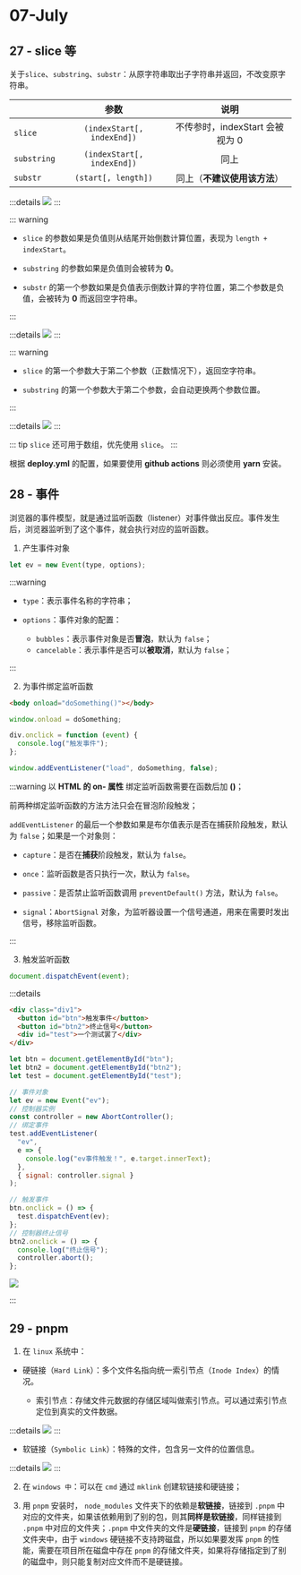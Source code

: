 # 07-July

## 27 - slice 等

关于`slice`、`substring`、`substr`：从原字符串取出子字符串并返回，不改变原字符串。

|             |            参数            |              说明               |
| ----------- | :------------------------: | :-----------------------------: |
| `slice`     | `(indexStart[, indexEnd])` | 不传参时，indexStart 会被视为 0 |
| `substring` | `(indexStart[, indexEnd])` |              同上               |
| `substr`    |    `(start[, length])`     |  同上（**不建议使用该方法**）   |

:::details
![](/images/2022/07-27-01.jpg)
:::

::: warning

- `slice` 的参数如果是负值则从结尾开始倒数计算位置，表现为 `length + indexStart`。

- `substring` 的参数如果是负值则会被转为 **0**。

- `substr` 的第一个参数如果是负值表示倒数计算的字符位置，第二个参数是负值，会被转为 **0** 而返回空字符串。

:::

:::details
![](/images/2022/07-27-02.jpg)
:::

::: warning

- `slice` 的第一个参数大于第二个参数（正数情况下），返回空字符串。

- `substring` 的第一个参数大于第二个参数，会自动更换两个参数位置。

:::

:::details
![](/images/2022/07-27-03.jpg)
:::

::: tip
`slice` 还可用于数组，优先使用 `slice`。
:::

根据 **deploy.yml** 的配置，如果要使用 **github actions** 则必须使用 **yarn** 安装。

## 28 - 事件

浏览器的事件模型，就是通过监听函数（listener）对事件做出反应。事件发生后，浏览器监听到了这个事件，就会执行对应的监听函数。

1. 产生事件对象

```js
let ev = new Event(type, options);
```

:::warning

- `type`：表示事件名称的字符串；
- `options`：事件对象的配置：

  - `bubbles`：表示事件对象是否**冒泡**，默认为 `false`；
  - `cancelable`：表示事件是否可以**被取消**，默认为 `false`；

:::

2. 为事件绑定监听函数

```html
<body onload="doSomething()"></body>
```

```js
window.onload = doSomething;

div.onclick = function (event) {
  console.log("触发事件");
};
```

```js
window.addEventListener("load", doSomething, false);
```

:::warning
以 **HTML 的 on- 属性** 绑定监听函数需要在函数后加 **()**；

前两种绑定监听函数的方法方法只会在冒泡阶段触发；

`addEventListener` 的最后一个参数如果是布尔值表示是否在捕获阶段触发，默认为 `false`；如果是一个对象则：

- `capture`：是否在**捕获**阶段触发，默认为 `false`。

- `once`：监听函数是否只执行一次，默认为 `false`。

- `passive`：是否禁止监听函数调用 `preventDefault()` 方法，默认为 `false`。

- `signal`：`AbortSignal` 对象，为监听器设置一个信号通道，用来在需要时发出信号，移除监听函数。

:::

3. 触发监听函数

```js
document.dispatchEvent(event);
```

:::details

```html
<div class="div1">
  <button id="btn">触发事件</button>
  <button id="btn2">终止信号</button>
  <div id="test">一个测试罢了</div>
</div>
```

```js
let btn = document.getElementById("btn");
let btn2 = document.getElementById("btn2");
let test = document.getElementById("test");

// 事件对象
let ev = new Event("ev");
// 控制器实例
const controller = new AbortController();
// 绑定事件
test.addEventListener(
  "ev",
  e => {
    console.log("ev事件触发！", e.target.innerText);
  },
  { signal: controller.signal }
);

// 触发事件
btn.onclick = () => {
  test.dispatchEvent(ev);
};
// 控制器终止信号
btn2.onclick = () => {
  console.log("终止信号");
  controller.abort();
};
```

![](/images/2022/07-28-01.gif)

:::

## 29 - pnpm

1. 在 `linux` 系统中：

- 硬链接（`Hard Link`）：多个文件名指向统一索引节点（`Inode Index`）的情况。

  - 索引节点：存储文件元数据的存储区域叫做索引节点。可以通过索引节点定位到真实的文件数据。

:::details
![](/images/2022/07-29-01.jpg)
:::

- 软链接（`Symbolic Link`）：特殊的文件，包含另一文件的位置信息。

:::details
![](/images/2022/07-29-02.jpg)
:::

2. 在 `windows 中`：可以在 `cmd` 通过 `mklink` 创建软链接和硬链接；

3. 用 `pnpm` 安装时， `node_modules` 文件夹下的依赖是**软链接**，链接到 `.pnpm` 中对应的文件夹，如果该依赖用到了别的包，则其**同样是软链接**，同样链接到 `.pnpm` 中对应的文件夹；`.pnpm` 中文件夹的文件是**硬链接**，链接到 `pnpm` 的存储文件夹中，由于 `windows` 硬链接不支持跨磁盘，所以如果要发挥 `pnpm` 的性能，需要在项目所在磁盘中存在 `pnpm` 的存储文件夹，如果将存储指定到了别的磁盘中，则只能复制对应文件而不是硬链接。
